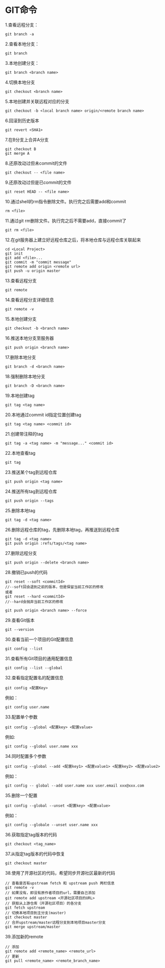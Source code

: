 # GIT命令

1.查看远程分支：

```
git branch -a
```

2.查看本地分支：

```git branch
git branch
```

3.本地创建分支：

```git branch <文件名>
git branch <branch name>
```

4.切换本地分支

```git checkout <branch name>
git checkout <branch name>
```

5.本地创建并关联远程对应的分支

```
git checkout -b <local branch name> origin/<remote branch name>
```

6.回滚到历史版本

```
git revert <SHA1>
```

7.在B分支上合并A分支

```
git checkout B
git merge A
```

8.还原改动过但未commit的文件

```
git checkout -- <file name>
```

9.还原改动过但是已commit的文件

```
git reset HEAD -- <file name>
```

10.通过shell的rm指令删除文件。执行完之后需要add和commit

```
rm <file>
```

11.通过git rm删除文件。执行完之后不需要add，直接commit了

```
git rm <file>
```

12.在git服务器上建立好远程仓库之后，将本地仓库与远程仓库关联起来

```
cd <Local Project>
git init
git add <file>...
git commit -m "commit message"
git remote add origin <remote url>
git push -u origin master
```

13.查看远程分支

```
git remote
```

14.查看远程分支详细信息

```git remote -v
git remote -v
```

15.本地创建分支

```
git checkout -b <branch name>
```

16.推送本地分支至服务器

```
git push origin <branch name>
```

17.删除本地分支

```git branch -d <branch name>
git branch -d <branch name>
```

18.强制删除本地分支

```
git branch -D <branch name>
```

19.本地创建tag

```git
git tag <tag name>
```

20.本地通过commit id指定位置创建tag

```git
git tag <tag name> <commit id>
```

21.创建带注释的tag

```
git tag -a <tag name> -m "message..." <commit id>
```

22.本地查看tag

```
git tag
```

23.推送某个tag到远程仓库

```
git push origin <tag name>
```

24.推送所有tag到远程仓库

```
git push origin --tags
```

25.删除本地tag

```
git tag -d <tag name>
```

26.删除远程仓库的tag，先删除本地tag，再推送到远程仓库

```
git tag -d <tag name>
git push origin :refs/tags/<tag name>
```

27.删除远程分支

```
git push origin --delete <branch name>
```

28.撤销已push的代码

```
git reset --soft <commitId> 
//--soft回会退到之前的版本，但是保留当前工作区的修改
或者
git reset --hard <commitId>
//--hard会抛弃当前工作区的修改

git push origin <branch name> --force
```
29.查看Git版本

~~~shell
git --version
~~~

30.查看当前一个项目的Git配置信息

~~~Shell
git config --list
~~~

31.查看所有Git项目的通用配置信息

~~~shell
git config --list --global
~~~

32.查看指定配置名的配置信息

~~~shell
git config <配置Key>
~~~

例如：

~~~shell
git config user.name
~~~

33.配置单个参数

~~~Shell
git config --global <配置key> <配置value>
~~~

例如:

~~~shell
git config --global user.name xxx
~~~

34.同时配置多个参数

~~~
git config --global --add <配置key1> <配置value1> <配置key2> <配置value2>
~~~

例如：

~~~
git config -- global --add user.name xxx user.email xxx@xxx.com
~~~

35.删除一个配置

~~~Shell
git config --global --unset <配置key> <配置value>
~~~

例如：

~~~Shell
git config --globale --unset user.name xxx
~~~

36.获取指定tag版本的代码

~~~Shell
git checkout <tag_name>
~~~

37.从指定tag版本的代码中恢复

~~~shell
git checkout master
~~~

38.使用了开源社区的代码，希望同步开源社区最新的代码

~~~Shell
// 查看是否有upstream fetch 和 upstream push 两栏信息
git remote -v
// 如果没有，即没有原作者项目的url，需要自己添加
git remote add upstream <开源社区项目的URL>
// 获取从上游仓库（开源社区项目）的各分支
git fetch upstream
// 切换本地项目到主分支(master)
git checkout master
// 合并upstream/master远程分支到本地项目master分支
git merge upstream/master
~~~
39.添加新的remote

```shell
// 添加
git remote add <remote_name> <remote_url>
// 更新
git pull <remote_name> <remote_branch_name>
```

